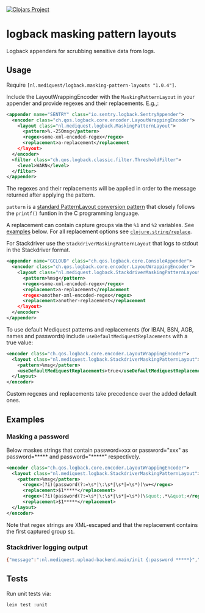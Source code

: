 [![Clojars Project](https://img.shields.io/clojars/v/nl.mediquest/logback.masking-pattern-layouts.svg)](https://clojars.org/nl.mediquest/logback.masking-pattern-layouts)

# logback masking pattern layouts

Logback appenders for scrubbing sensitive data from logs.

## Usage

Require `[nl.mediquest/logback.masking-pattern-layouts "1.0.4"]`.

Include the LayoutWrappingEncoder with the `MaskingPatternLayout` in your
appender and provide regexes and their replacements. E.g.,:

```xml
<appender name="SENTRY" class="io.sentry.logback.SentryAppender">
  <encoder class="ch.qos.logback.core.encoder.LayoutWrappingEncoder">
    <layout class="nl.mediquest.logback.MaskingPatternLayout">
      <pattern>%.-250msg</pattern>
      <regex>some-xml-encoded-regex</regex>
      <replacement>a-replacement</replacement
    </layout>
  </encoder>
  <filter class="ch.qos.logback.classic.filter.ThresholdFilter">
    <level>WARN</level>
  </filter>
</appender>
```

The regexes and their replacements will be applied in order to the message
returned after applying the pattern.

`pattern` is a [standard PatternLayout conversion
pattern](http://logback.qos.ch/manual/layouts.html#ClassicPatternLayout) that
closely follows the `printf()` funtion in the C programming language.

A replacement can contain capture groups via the `%1` and `%2` variables. See
[examples](#examples) below. For all replacement options see
[`clojure.string/replace`](https://clojuredocs.org/clojure.string/replace).

For Stackdriver use the `StackdriverMaskingPatternLayout` that logs to stdout in
the Stackdriver format.

```xml
<appender name="GCLOUD" class="ch.qos.logback.core.ConsoleAppender">
  <encoder class="ch.qos.logback.core.encoder.LayoutWrappingEncoder">
    <layout class="nl.mediquest.logback.StackdriverMaskingPatternLayout">
      <pattern>%msg</pattern>
      <regex>some-xml-encoded-regex</regex>
      <replacement>a-replacement</replacement
      <regex>another-xml-encoded-regex</regex>
      <replacement>another-replacement</replacement
    </layout>
  </encoder>
</appender>
```

To use default Mediquest patterns and replacements (for IBAN, BSN, AGB, names
and passwords) include `useDefaultMediquestReplacements` with a true value:

```xml
<encoder class="ch.qos.logback.core.encoder.LayoutWrappingEncoder">
  <layout class="nl.mediquest.logback.StackdriverMaskingPatternLayout">
    <pattern>%msg</pattern>
    <useDefaultMediquestReplacements>true</useDefaultMediquestReplacements>:
  </layout>
</encoder>
```

Custom regexes and replacements take precedence over the added default ones.

## Examples

### Masking a password

Below maskes strings that contain password=xxx or password="xxx" as
password=***** and password="*****" respectively.

```xml
<encoder class="ch.qos.logback.core.encoder.LayoutWrappingEncoder">
  <layout class="nl.mediquest.logback.StackdriverMaskingPatternLayout">
    <pattern>%msg</pattern>
      <regex>(?i)(password(?:=\s*|\:\s*|\s*|=\s*))\w+</regex>
      <replacement>$1*****</replacement>
      <regex>(?i)(password(?:=\s*|\:\s*|\s*|=\s*))\&quot;.*\&quot;</regex>
      <replacement>$1*****</replacement>
  </layout>
</encoder>
```

Note that regex strings are XML-escaped and that the replacement contains the
first captured group `$1`.

### Stackdriver logging output

```sh
{"message":":nl.mediquest.upload-backend.main/init {:password *****}","severity":"INFO","thread":"main","logger":"nl.mediquest.upload-backend.main"}
```

## Tests

Run unit tests via:

```sh
lein test :unit
```
